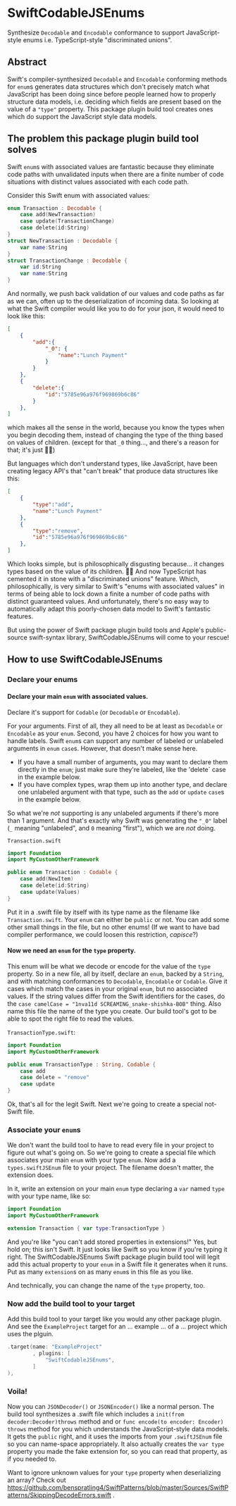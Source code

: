 # SwiftCodableJSEnums
Synthesize `Decodable` and `Encodable` conformance to support JavaScript-style enums i.e. TypeScript-style "discriminated unions".


## Abstract

Swift's compiler-synthesized `Decodable` and `Encodable` conforming methods for `enum`s generates data structures which don't precisely match what JavaScript has been doing since before people learned how to properly structure data models, i.e. deciding which fields are present based on the value of  a `"type"` property.  This package plugin build tool creates ones which do support the JavaScript style data models.


## The problem this package plugin build tool solves

Swift `enum`s with associated values are fantastic because they eliminate code paths with unvalidated inputs when there are a finite number of code situations with distinct values associated with each code path.

Consider this Swift enum with associated values:

```swift
enum Transaction : Decodable {
	case add(NewTransaction)
	case update(TransactionChange)
	case delete(id:String)
}
struct NewTransaction : Decodable {
	var name:String
}
struct TransactionChange : Decodable {
	var id:String
	var name:String
}

```

And normally, we push back validation of our values and code paths as far as we can, often up to the deserialization of incoming data.  So looking at what the Swift compiler would like you to do for your json, it would need to look like this:

```json
[
	{
		"add":{
			"_0": {
				"name":"Lunch Payment"
			}
		}
	},
	{
		"delete":{
			"id":"5785e96a976f969869b6c86"
		}
	},
]
``` 

which makes all the sense in the world, because you know the types when you begin decoding them, instead of changing the type of the thing based on values of children. (except for that `_0` thing..., and there's a reason for that; it's just 🤦‍♂️)


But languages which don't understand types, like JavaScript, have been creating legacy API's that "can't break" that produce data structures like this:

```json
[
	{
		"type":"add",
		"name":"Lunch Payment"
	},
	{
		"type":"remove",
		"id":"5785e96a976f969869b6c86"
	},
]
```

Which looks simple, but is philosophically disgusting because...  it changes types based on the value of its children.  🤦‍♂️
And now TypeScript has cemented it in stone with a "discriminated unions" feature.  Which, philosophically, is very similar to Swift's "enums with associated values" in terms of being able to lock down a finite a number of code paths with distinct guaranteed values.
And unfortunately, there's no easy way to automatically adapt this poorly-chosen data model to Swift's fantastic features.

But using the power of Swift package plugin build tools and Apple's public-source swift-syntax library, SwiftCodableJSEnums will come to your rescue!


## How to use SwiftCodableJSEnums

### Declare your enums

#### Declare your main `enum` with associated values.

Declare it's support for `Codable` (or `Decodable` or `Encodable`).

For your arguments.  First of all, they all need to be at least as `Decodable` or `Encodable` as your `enum`.
Second, you have 2 choices for how you want to handle labels.  Swift `enum`s can support any number of labeled or unlabeled arguments in `enum` `case`s.  However, that doesn't make sense here.

 - If you have a small number of arguments, you may want to declare them directly in the `enum`; just make sure they're labeled, like the 'delete` case in the example below.
 - If you have complex types, wrap them up into another type, and declare one unlabeled argument with that type, such as the `add` or `update` `case`s in the example below.
 
 So what we're _not_ supporting is any unlabeled arguments if there's more than 1 argument.  And that's exactly why Swift was generating the `"_0"` label (`_` meaning "unlabeled", and `0` meaning "first"), which we are _not_ doing. 

`Transaction.swift`
```swift
import Foundation
import MyCustomOtherFramework

public enum Transaction : Codable {
	case add(NewItem)
	case delete(id:String)
	case update(Values)
}
```

Put it in a .swift file by itself with its type name as the filename like `Transaction.swift`. Your `enum` can either be `public` or not.
You can add some other small things in the file, but no other enums!  (If we want to have bad compiler performance, we could loosen this restriction, _capisce_?)



#### Now we need an `enum` for the `type` property.

This enum will be what we decode or encode for the value of the `type` property.
So in a new file, all by itself, declare an `enum`, backed by a `String`, and with matching conformances to `Decodable`, `Encodable` or `Codable`.
Give it cases which match the cases in your original `enum`, but no associated values.
If the string values differ from the Swift identifiers for the cases, do the `case camelCase = "1nva11d SCREAMING_snake-shishka-BOB"` thing.
Also name this file the name of the type you create.  Our build tool's got to be able to spot the right file to read the values.

`TransactionType.swift`:
```swift
import Foundation
import MyCustomOtherFramework

public enum TransactionType : String, Codable {
	case add
	case delete = "remove"
	case update
}
```

Ok, that's all for the legit Swift.  Next we're going to create a special not-Swift file.


### Associate your `enum`s

We don't want the build tool to have to read every file in your project to figure out what's going on.  So we're going to create a special file which associates your main `enum` with your type `enum`.
Now add a `types.swiftJSEnum` file to your project.  The filename doesn't matter, the extension does.

In it, write an extension on your main `enum` type declaring a `var` named `type` with your type name, like so:

```swift
import Foundation
import MyCustomOtherFramework

extension Transaction { var type:TransactionType }
```

And you're like "you can't add stored properties in extensions!"  Yes, but hold on; this isn't Swift.  It just looks like Swift so you know if you're typing it right.  The SwiftCodableJSEnums Swift package plugin build tool will legit add this actual property to your `enum` in a Swift file it generates when it runs.
Put as many `extension`s on as many `enum`s in this file as you like.

And technically, you can change the name of the `type` property, too.


### Now add the build tool to your target

Add this build tool to your target like you would any other package plugin.  And see the `ExampleProject` target for an ...  example ... of a ... project which uses the plguin.

```swift
.target(name: "ExampleProject"
		, plugins: [
			"SwiftCodableJSEnums",
		]
),
```


### Voila!

Now you can `JSONDecoder()` or `JSONEncoder()` like a normal person.  The build tool synthesizes a .swift file which includes a `init(from decoder:Decoder)throws` method and or `func encode(to encoder: Encoder) throws` method for you which understands the JavaScript-style data models.  It gets the `public` right, and it uses the imports from your `.swiftJSEnum` file so you can name-space appropriately.  It also actually creates the `var type` property you made the fake extension for, so you can read that property, as if you needed to.

Want to ignore unknown values for your `type` property when deserializing an array?  Check out https://github.com/benspratling4/SwiftPatterns/blob/master/Sources/SwiftPatterns/SkippingDecodeErrors.swift .  
